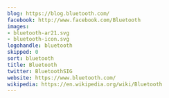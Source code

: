 ```yaml
---
blog: https://blog.bluetooth.com/
facebook: http://www.facebook.com/Bluetooth
images:
- bluetooth-ar21.svg
- bluetooth-icon.svg
logohandle: bluetooth
skipped: 0
sort: bluetooth
title: Bluetooth
twitter: BluetoothSIG
website: https://www.bluetooth.com/
wikipedia: https://en.wikipedia.org/wiki/Bluetooth
---
```

